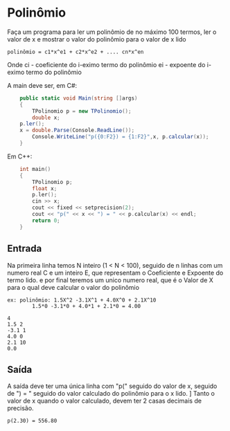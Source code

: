 # Polinômio

Faça um programa para ler um polinômio de no máximo 100 termos, ler o valor de x e mostrar o valor do polinômio para o valor de x lido
~~~
polinômio = c1*x^e1 + c2*x^e2 + .... cn*x^en
~~~
Onde ci - coeficiente do i-eximo termo do polinômio
     ei - expoente do i-eximo termo do polinômio
     
A main deve ser, em C#:
~~~C#
    public static void Main(string []args)
    {
        TPolinomio p = new TPolinomio();
        double x;
	p.ler();
	x = double.Parse(Console.ReadLine());
        Console.WriteLine("p({0:F2}) = {1:F2}",x, p.calcular(x));
    }
~~~
Em C++:
~~~C++
    int main()
    {
        TPolinomio p;
        float x;
        p.ler();
        cin >> x;
        cout << fixed << setprecision(2);
        cout << "p(" << x << ") = " << p.calcular(x) << endl;
        return 0;
    }
~~~

## Entrada
Na primeira linha temos N inteiro (1 < N < 100), seguido de n linhas com um numero real C e um inteiro E, que representam o Coeficiente e Expoente do termo lido. e por final teremos um unico numero real, que é o Valor de X
para o qual deve calcular o valor do polinômio
~~~
ex: polinômio: 1.5X^2 -3.1X^1 + 4.0X^0 + 2.1X^10
        1.5*0 -3.1*0 + 4.0*1 + 2.1*0 = 4.00
~~~
~~~
4
1.5 2
-3.1 1
4.0 0
2.1 10        
0.0
~~~
## Saída

A saída deve ter uma única linha com "p(" seguido do valor de x, seguido de ") = " seguido do valor calculado do polinômio para o x lido. ]
Tanto o valor de x quando o valor calculado, devem ter 2 casas decimais de precisão.
~~~
p(2.30) = 556.80
~~~
